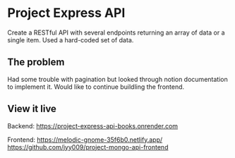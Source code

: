 # Project Express API

Create a RESTful API with several endpoints returning an array of data or a single item. Used a hard-coded set of data.

## The problem

Had some trouble with pagination but looked through notion documentation to implement it. 
Would like to continue buildling the frontend.

## View it live

Backend:
https://project-express-api-books.onrender.com

Frontend:
https://melodic-gnome-35f6b0.netlify.app/
https://github.com/jyy009/project-mongo-api-frontend